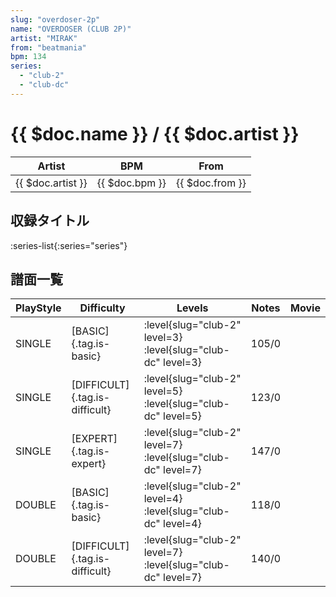 ```yaml
---
slug: "overdoser-2p"
name: "OVERDOSER (CLUB 2P)"
artist: "MIRAK"
from: "beatmania"
bpm: 134
series:
  - "club-2"
  - "club-dc"
---
```


# {{ $doc.name }} / {{ $doc.artist }}

|Artist|BPM|From|
|------|---|----|
|{{ $doc.artist }}|{{ $doc.bpm }}|{{ $doc.from }}|

## 収録タイトル

:series-list{:series="series"}

## 譜面一覧

|PlayStyle|Difficulty|Levels|Notes|Movie|
|---------|----------|------|-----|-----|
|SINGLE|[BASIC]{.tag.is-basic}|:level{slug="club-2" level=3} :level{slug="club-dc" level=3}|105/0||
|SINGLE|[DIFFICULT]{.tag.is-difficult}|:level{slug="club-2" level=5} :level{slug="club-dc" level=5}|123/0||
|SINGLE|[EXPERT]{.tag.is-expert}|:level{slug="club-2" level=7} :level{slug="club-dc" level=7}|147/0||
|DOUBLE|[BASIC]{.tag.is-basic}|:level{slug="club-2" level=4} :level{slug="club-dc" level=4}|118/0||
|DOUBLE|[DIFFICULT]{.tag.is-difficult}|:level{slug="club-2" level=7} :level{slug="club-dc" level=7}|140/0||
